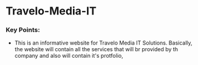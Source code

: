 # Travelo-Media-IT
### Key Points:
- This is an informative website for Travelo Media IT Solutions. 
Basically, the website will contain all the services that will br provided by th company and also will contain it's protfolio,
